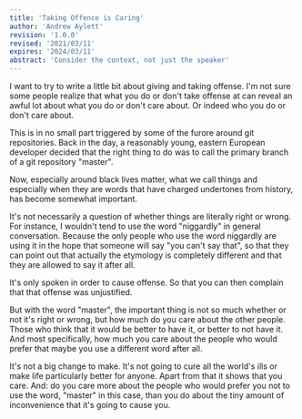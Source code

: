 ```yaml
---
title: 'Taking Offence is Caring'
author: 'Andrew Aylett'
revision: '1.0.0'
revised: '2021/03/11'
expires: '2024/03/11'
abstract: 'Consider the context, not just the speaker'
---
```


I want to try to write a little bit about giving and taking offense.
I'm not sure some people realize that what you do or don't take offense at can reveal an awful lot about what you do or don't care about.
Or indeed who you do or don't care about.

This is in no small part triggered by some of the furore around git repositories.
Back in the day, a reasonably young, eastern European developer decided that the right thing to do was to call the primary branch of a git repository "master".

Now, especially around black lives matter, what we call things and especially when they are words that have charged undertones from history, has become somewhat important.

It's not necessarily a question of whether things are literally right or wrong.
For instance, I wouldn't tend to use the word "niggardly" in general conversation.
Because the only people who use the word niggardly are using it in the hope that someone will say "you can't say that", so that they can point out that actually the etymology is completely different and that they are allowed to say it after all.

It's only spoken in order to cause offense.
So that you can then complain that that offense was unjustified.

But with the word "master", the important thing is not so much whether or not it's right or wrong, but how much do you care about the other people.
Those who think that it would be better to have it, or better to not have it.
And most specifically, how much you care about the people who would prefer that maybe you use a different word after all.

It's not a big change to make.
It's not going to cure all the world's ills or make life particularly better for anyone.
Apart from that it shows that you care.
And: do you care more about the people who would prefer you not to use the word, "master" in this case, than you do about the tiny amount of inconvenience that it's going to cause you.
